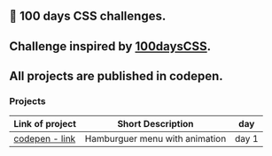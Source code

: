 ## :ledger: 100 days CSS challenges.

## Challenge inspired by [100daysCSS](https://100dayscss.com/?dayIndex=1).
All projects are published in codepen.
---------------------                                   

### Projects

| Link of project                                                                           | Short Description                                          | day       |
| --------------------------------------------------------------------------------- | ---------------------------------------------------------- | ---------- |
| [codepen - link](https://codepen.io/aalailson3/pen/xxOwBrv)                                   | Hamburguer menu with animation                        | day 1 |

